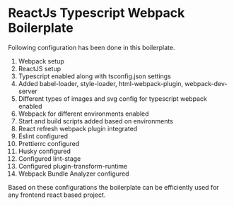 # ReactJs Typescript Webpack Boilerplate

Following configuration has been done in this boilerplate.

1. Webpack setup
2. ReactJS setup
3. Typescript enabled along with tsconfig.json settings
4. Added babel-loader, style-loader, html-webpack-plugin, webpack-dev-server
5. Different types of images and svg config for typescript webpack enabled
6. Webpack for different environments enabled
7. Start and build scripts added based on environments
8. React refresh webpack plugin integrated
9. Eslint configured
10. Prettierrc configured
11. Husky configured
12. Configured lint-stage
13. Configured plugin-transform-runtime
14. Webpack Bundle Analyzer configured

Based on these configurations the boilerplate can be efficiently used for any frontend react based project.
